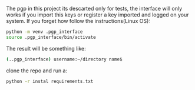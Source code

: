 The pgp in this project its descarted only for tests, the interface will only works if you import this keys or register a key imported and logged on your system.
If you forget how follow the instructions(Linux OS):
```bash
python -m venv .pgp_interface
source .pgp_interface/bin/activate
```
The result will be something like:
```bash
(..pgp_interface) username:~/directory name$ 
```
clone the repo and run a:
```bash
python -r instal requirements.txt
```
